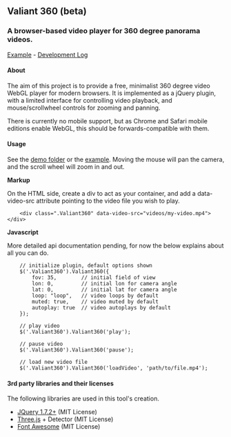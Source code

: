 ## Valiant 360 (beta)

### A browser-based video player for 360 degree panorama videos.

[Example](http://flimshaw.github.io/Valiant360) - [Development Log](https://github.com/flimshaw/Valiant360/wiki/Development-log)


#### About

The aim of this project is to provide a free, minimalist 360 degree video WebGL player for modern browsers. It is implemented as a jQuery plugin, with a limited interface for controlling video playback, and mouse/scrollwheel controls for zooming and panning.

There is currently no mobile support, but as Chrome and Safari mobile editions enable WebGL, this should be forwards-compatible with them.

#### Usage 

See the [demo folder](https://github.com/flimshaw/Valiant360/tree/master/demo) or the [example](http://flimshaw.github.io/Valiant360).  Moving the mouse will pan the camera, and the scroll wheel will zoom in and out.

**Markup**

On the HTML side, create a div to act as your container, and add a data-video-src attribute pointing to the video file you wish to play.

```
	<div class=".Valiant360" data-video-src="videos/my-video.mp4"></div>
```

**Javascript**

More detailed api documentation pending, for now the below explains about all you can do.

```
	// initialize plugin, default options shown
	$('.Valiant360').Valiant360({
		fov: 35, 		// initial field of view
		lon: 0, 		// initial lon for camera angle
		lat: 0, 		// initial lat for camera angle
		loop: "loop", 	// video loops by default
		muted: true,	// video muted by default
		autoplay: true	// video autoplays by default
	});

	// play video
	$('.Valiant360').Valiant360('play');

	// pause video
	$('.Valiant360').Valiant360('pause');

	// load new video file
	$('.Valiant360').Valiant360('loadVideo', 'path/to/file.mp4');
```


#### 3rd party libraries and their licenses

The following libraries are used in this tool's creation.

+ [JQuery 1.7.2+](http://jquery.com) (MIT License)
+ [Three.js](http://threejs.org/) + Detector (MIT License)
+ [Font Awesome](http://fortawesome.github.io/Font-Awesome/) (MIT License)